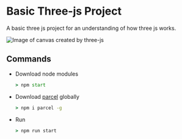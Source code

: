 # Basic Three-js Project

A basic three js project for an understanding of how three js works.

![Image of canvas created by three-js](https://i.imgur.com/Y1lSjE1.png)

## Commands

* Download node modules

  ``` cmd
  > npm start
  ```

* Download [parcel](https://www.npmjs.com/package/parcel) globally

  ``` cmd
  > npm i parcel -g
  ```

* Run

  ``` cmd
  > npm run start
  ```
